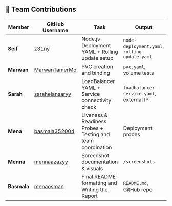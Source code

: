 
## 👥 Team Contributions

| Member         | GitHub Username     | Task                                              | Output |
|----------------|---------------------|---------------------------------------------------|--------|
| **Seif**       | [z31ny](https://github.com/z31ny)                   | Node.js Deployment YAML + Rolling update setup    | `node-deployment.yaml`, `rolling-update.yaml` |
| **Marwan**     | [MarwanTamerMo](https://github.com/MarwanTamerMo)   | PVC creation and binding                          | `pvc.yaml`, volume tests |
| **Sarah**      | [sarahelansaryy](https://github.com/sarahelansaryy) | LoadBalancer YAML + Service connectivity check    | `loadbalancer-service.yaml`, external IP |
| **Mena**    | [basmala352004](https://github.com/basmala352004)   | Liveness & Readiness Probes + Testing and team coordination   | Deployment probes |
| **Menna**      | [mennaazazyy](https://github.com/mennaazazyy)       | Screenshot documentation & visuals                | `/screenshots` |
| **Basmala**       | [menaosman](https://github.com/menaosman)           | Final README formatting and Writing the Report   | `README.md`, GitHub repo |
